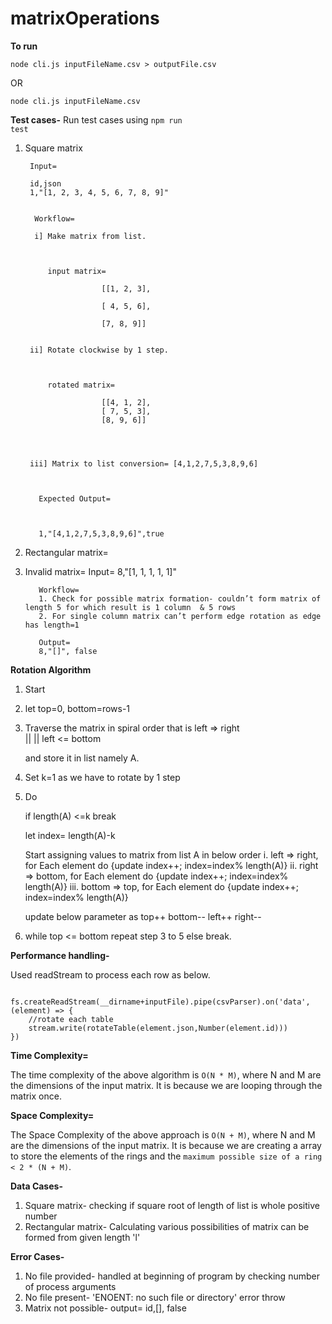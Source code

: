 # matrixOperations

**To run**

<code>node cli.js inputFileName.csv > outputFile.csv</code>

OR

<code>node cli.js inputFileName.csv</code>

**Test cases-**
Run test cases using
<code>npm run test</code>

1. Square matrix 

		Input=
		
		id,json
		1,"[1, 2, 3, 4, 5, 6, 7, 8, 9]"
		

		 Workflow=

		 i] Make matrix from list.

		  

			input matrix=	

						[[1, 2, 3],

						[ 4, 5, 6], 

						[7, 8, 9]]

		
		ii] Rotate clockwise by 1 step.

		

			rotated matrix=	

						[[4, 1, 2],
						[ 7, 5, 3], 
						[8, 9, 6]]
		



		iii] Matrix to list conversion= [4,1,2,7,5,3,8,9,6]



		  Expected Output=

		

		  1,"[4,1,2,7,5,3,8,9,6]",true

		
 

2. Rectangular matrix=

3. Invalid matrix=
		  Input=
		  8,"[1, 1, 1, 1, 1]"

		  Workflow=
		  1. Check for possible matrix formation- couldn’t form matrix of length 5 for which result is 1 column  & 5 rows
		  2. For single column matrix can’t perform edge rotation as edge has length=1

		  Output=
		  8,"[]", false


**Rotation Algorithm**
1. Start

2. let top=0, bottom=rows-1

3. Traverse the matrix in spiral order that is
   left 	=>		right         
   ||				 ||
   left 	<=		bottom

   and store it in list namely A.

4. Set k=1 as we have to rotate by 1 step

5. Do

   if length(A) <=k break

   let index= length(A)-k   
   
   Start assigning values to matrix from list A in below order
   i. left => right, for Each element do {update index++; index=index% length(A)}
   ii. right => bottom, for Each element do {update index++; index=index% length(A)}
   iii. bottom => top, for Each element do {update index++; index=index% length(A)}

   update below parameter as 
   top++
   bottom--
   left++
   right--

6. while top <= bottom repeat step 3 to 5 else break.
    


**Performance handling-**

Used readStream to process each row as below.

<code>
fs.createReadStream(__dirname+inputFile).pipe(csvParser).on('data', (element) => {
	//rotate each table
	stream.write(rotateTable(element.json,Number(element.id)))
})
</code>




**Time Complexity=**

The time complexity of the above algorithm is <code>O(N * M)</code>, where N and M are the dimensions of the input matrix. It is because we are looping through the matrix once.

**Space Complexity=**

The Space Complexity of the above approach is <code>O(N + M)</code>, where N and M are the dimensions of the input matrix. It is because we are creating a array to store the elements of the rings and the <code>maximum possible size of a ring < 2 * (N + M)</code>.

	
**Data Cases-**

1. Square matrix- checking if square root of length of list is whole positive number
2. Rectangular matrix- Calculating various possibilities of matrix can be formed from given length 'l' 
   
**Error Cases-**

1. No file provided- handled at beginning of program by checking number of process arguments
2. No file present- 'ENOENT: no such file or directory' error throw
3. Matrix not possible- output= id,[], false
